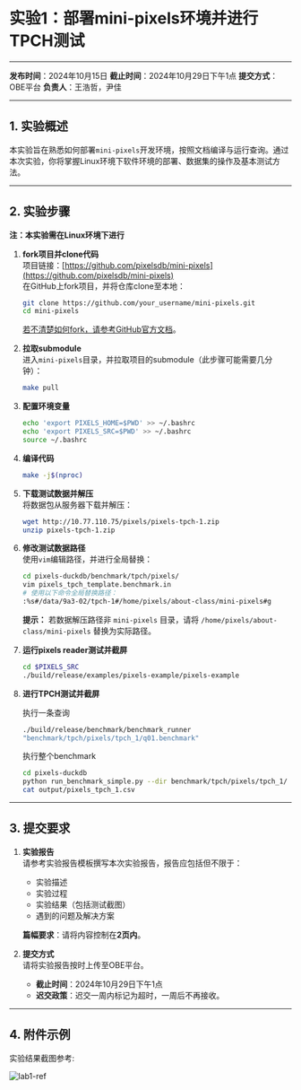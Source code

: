 # 实验1：部署mini-pixels环境并进行TPCH测试  

---

**发布时间**：2024年10月15日
**截止时间**：2024年10月29日下午1点
**提交方式**：OBE平台
**负责人**：王浩哲，尹佳

---

## 1. 实验概述  

本实验旨在熟悉如何部署`mini-pixels`开发环境，按照文档编译与运行查询。通过本次实验，你将掌握Linux环境下软件环境的部署、数据集的操作及基本测试方法。  

---

## 2. 实验步骤  

**注：本实验需在Linux环境下进行**  

1. **fork项目并clone代码**  
   项目链接：[https://github.com/pixelsdb/mini-pixels](https://github.com/pixelsdb/mini-pixels)  
   在GitHub上fork项目，并将仓库clone至本地：  

   ```bash
   git clone https://github.com/your_username/mini-pixels.git
   cd mini-pixels
   ```

   [若不清楚如何fork，请参考GitHub官方文档](https://docs.github.com/en/pull-requests/collaborating-with-pull-requests/working-with-forks/fork-a-repo)。  

2. **拉取submodule**  
   进入`mini-pixels`目录，并拉取项目的submodule（此步骤可能需要几分钟）：  

   ```bash
   make pull
   ```

3. **配置环境变量**  

   ```bash
   echo 'export PIXELS_HOME=$PWD' >> ~/.bashrc
   echo 'export PIXELS_SRC=$PWD' >> ~/.bashrc
   source ~/.bashrc
   ```

4. **编译代码**  

   ```bash
   make -j$(nproc)
   ```

5. **下载测试数据并解压**  
   将数据包从服务器下载并解压：  

   ```bash
   wget http://10.77.110.75/pixels/pixels-tpch-1.zip
   unzip pixels-tpch-1.zip
   ```

6. **修改测试数据路径**  
   使用`vim`编辑路径，并进行全局替换：  

   ```bash
   cd pixels-duckdb/benchmark/tpch/pixels/
   vim pixels_tpch_template.benchmark.in
   # 使用以下命令全局替换路径：
   :%s#/data/9a3-02/tpch-1#/home/pixels/about-class/mini-pixels#g
   ```

   **提示：** 若数据解压路径非 `mini-pixels` 目录，请将 `/home/pixels/about-class/mini-pixels` 替换为实际路径。

7. **运行pixels reader测试并截屏**  

   ```bash
   cd $PIXELS_SRC
   ./build/release/examples/pixels-example/pixels-example
   ```

8. **进行TPCH测试并截屏**  

   执行一条查询

   ```bash
   ./build/release/benchmark/benchmark_runner 
   "benchmark/tpch/pixels/tpch_1/q01.benchmark"
   ```

   执行整个benchmark

   ```bash
   cd pixels-duckdb
   python run_benchmark_simple.py --dir benchmark/tpch/pixels/tpch_1/
   cat output/pixels_tpch_1.csv
   ```

---

## 3. 提交要求  

1. **实验报告**  
   请参考实验报告模板撰写本次实验报告，报告应包括但不限于：  
   - 实验描述  
   - 实验过程  
   - 实验结果（包括测试截图）  
   - 遇到的问题及解决方案  
   
   **篇幅要求**：请将内容控制在**2页内**。

2. **提交方式**  
   请将实验报告按时上传至OBE平台。  
   - **截止时间**：2024年10月29日下午1点  
   - **迟交政策**：迟交一周内标记为超时，一周后不再接收。

---

## 4. 附件示例  

实验结果截图参考:

![lab1-ref](../figure/lab1-ref.png)
